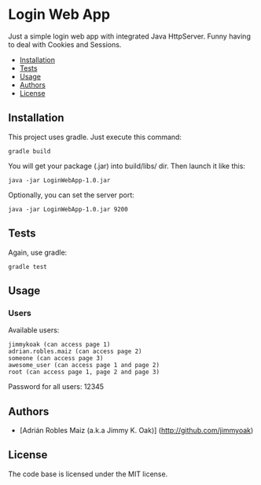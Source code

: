 # Login Web App

Just a simple login web app with integrated Java HttpServer. Funny having to deal with Cookies and Sessions.

- [Installation](#installation)
- [Tests](#tests)
- [Usage](#usage)
- [Authors](#authors)
- [License](#license)

## Installation

This project uses gradle. Just execute this command:
```shell
gradle build
```
You will get your package (.jar) into build/libs/ dir. Then launch it like this:

```shell
java -jar LoginWebApp-1.0.jar
```

Optionally, you can set the server port:

```shell
java -jar LoginWebApp-1.0.jar 9200
```

## Tests

Again, use gradle:
```shell
gradle test
```

## Usage

### Users
Available users:
```text
jimmykoak (can access page 1)
adrian.robles.maiz (can access page 2)
someone (can access page 3)
awesome_user (can access page 1 and page 2)
root (can access page 1, page 2 and page 3)
```
Password for all users: 12345

## Authors

* [Adrián Robles Maiz (a.k.a Jimmy K. Oak)] (http://github.com/jimmyoak)

## License
The code base is licensed under the MIT license.